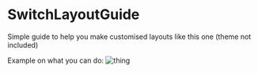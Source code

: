 # SwitchLayoutGuide

Simple guide to help you make customised layouts like this one (theme not included)


Example on what you can do:
![thing](https://suchmememanyskill.github.io/icons/2018100517105200-57B4628D2267231D57E0FC1078C0596D.jpg)
